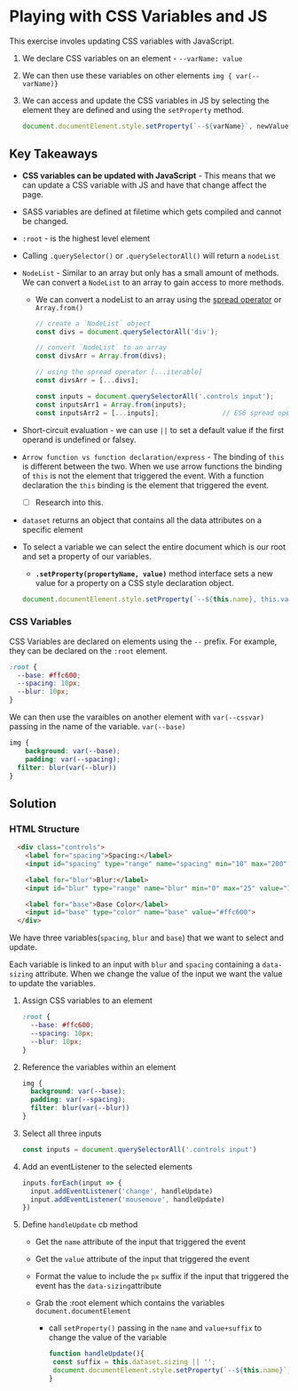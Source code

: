 # Playing with CSS Variables and JS



This exercise involes updating CSS variables with JavaScript.

1. We declare CSS variables on an element - `--varName: value`

2. We can then use these variables on other elements `img { var(--varName)}`

3. We can access and update the CSS variables in JS by selecting the element they are defined and using the `setProperty` method. 

   ```javascript
   document.documentElement.style.setProperty(`--${varName}`, newValue)
   ```

## Key Takeaways

* **CSS variables can be updated with JavaScript** - This means that we can update a CSS variable with JS and have that change affect the page.
* SASS variables are defined at filetime which gets compiled and cannot be changed.

* `:root` - is the highest level element 

* Calling `.querySelector()` or `.querySelectorAll()` will return a `nodeList`

* `NodeList` - Similar to an array but only has a small amount of methods. We can convert a `NodeList` to an array to gain access to more methods. 

  * We can convert a nodeList to an array using the <u>spread operator</u> or `Array.from()`

    ```javascript
    // create a `NodeList` object
    const divs = document.querySelectorAll('div');
    
    // convert `NodeList` to an array
    const divsArr = Array.from(divs);
    
    // using the spread operator [...iterable]
    const divsArr = [...divs];
    
    const inputs = document.querySelectorAll('.controls input');
    const inputsArr1 = Array.from(inputs);
    const inputsArr2 = [...inputs];                // ES6 spread operator
    ```


* Short-circuit evaluation - we can use `||` to set a default value if the first operand is undefined or falsey.

* `Arrow function vs function declaration/express` - The binding of `this` is different between the two. When we use arrow functions the binding of `this` is not the element that triggered the event. With a function declaration the `this` binding is the element that triggered the event. 

  - [ ] Research into this. 

* `dataset` returns an object that contains all the data attributes on a specific element

* To select a variable we can select the entire document which is our root and set a property of our variables.

  * **`.setProperty(propertyName, value)`** method interface sets a new value for a property on a CSS style declaration object.

  ```javascript
  document.documentElement.style.setProperty(`--${this.name}, this.value})
  ```

   

### CSS Variables

CSS Variables are declared on elements using the `--` prefix. For example, they can be declared on the `:root` element. 

```css
:root {
  --base: #ffc600;
  --spacing: 10px;
  --blur: 10px;
}
```



We can then use the varaibles on another element with `var(--cssvar)` passing in the name of the variable. `var(--base)`

```css
img {
	background: var(--base);
	padding: var(--spacing);
  filter: blur(var(--blur))
}
```



## Solution

### HTML Structure

```html
  <div class="controls">
    <label for="spacing">Spacing:</label>
    <input id="spacing" type="range" name="spacing" min="10" max="200" value="10" data-sizing="px">

    <label for="blur">Blur:</label>
    <input id="blur" type="range" name="blur" min="0" max="25" value="10" data-sizing="px">

    <label for="base">Base Color</label>
    <input id="base" type="color" name="base" value="#ffc600">
  </div>
```

We have three variables(`spacing`, `blur` and `base`) that we want to select and update.

Each variable is linked to an input with `blur` and `spacing` containing a `data-sizing` attribute. When we change the value of the input we want the value to update the variables. 



1. Assign CSS variables to an element

   ```css
   :root {
     --base: #ffc600;
     --spacing: 10px;
     --blur: 10px;
   }
   ```

   

2. Reference the variables within an element 

   ```css
   img {
     background: var(--base);
     padding: var(--spacing);
     filter: blur(var(--blur))
   }
   ```

   

3. Select all three inputs 

   ```javascript
   const inputs = document.querySelectorAll('.controls input')
   ```



4. Add an eventListener to the selected elements 

   ```javascript
   inputs.forEach(input => {
     input.addEventListener('change', handleUpdate)
     input.addEventListener('mousemove', handleUpdate)
   })
   ```

   

5. Define `handleUpdate` cb method 

   * Get the `name` attribute of the input that triggered the event

   * Get the `value` attribute of the input that triggered the event 

   * Format the value to include the `px` suffix if the input that triggered the event has the `data-sizing`attribute

   * Grab the :root element which contains the variables `document.documentElement`

     * call `setProperty()` passing in the `name` and `value+suffix` to change the value of the variable

       ```javascript
       function handleUpdate(){
       	const suffix = this.dataset.sizing || '';
       	document.documentElement.style.setProperty(`--${this.name}`, `${this.value}${suffix}`)
       }
       ```

       

   




